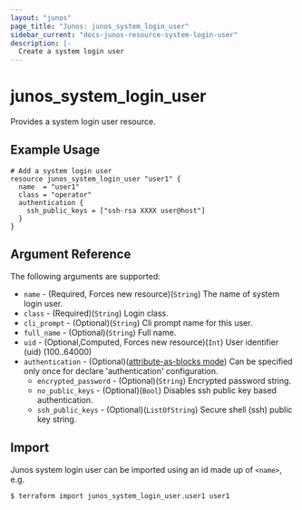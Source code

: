 ```yaml
---
layout: "junos"
page_title: "Junos: junos_system_login_user"
sidebar_current: "docs-junos-resource-system-login-user"
description: |-
  Create a system login user
---
```


# junos_system_login_user

Provides a system login user resource.

## Example Usage

```hcl
# Add a system login user
resource junos_system_login_user "user1" {
  name  = "user1"
  class = "operator"
  authentication {
    ssh_public_keys = ["ssh-rsa XXXX user@host"]
  }
}
```

## Argument Reference

The following arguments are supported:

* `name` - (Required, Forces new resource)(`String`) The name of system login user.
* `class` - (Required)(`String`) Login class.
* `cli_prompt` - (Optional)(`String`) Cli prompt name for this user.
* `full_name` - (Optional)(`String`) Full name.
* `uid` - (Optional,Computed, Forces new resource)(`Int`) User identifier (uid) (100..64000)
* `authentication` - (Optional)([attribute-as-blocks mode](https://www.terraform.io/docs/configuration/attr-as-blocks.html)) Can be specified only once for declare 'authentication' configuration.
  * `encrypted_password` - (Optional)(`String`) Encrypted password string.
  * `no_public_keys` - (Optional)(`Bool`) Disables ssh public key based authentication.
  * `ssh_public_keys` - (Optional)(`ListOfString`) Secure shell (ssh) public key string.

## Import

Junos system login user can be imported using an id made up of `<name>`, e.g.

```
$ terraform import junos_system_login_user.user1 user1
```
